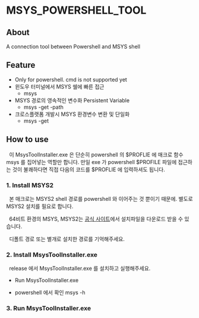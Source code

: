 # MSYS_POWERSHELL_TOOL

## About

A connection tool between Powershell and MSYS shell

## Feature

- Only for powershell. cmd is not supported yet
- 윈도우 터미널에서 MSYS 쉘에 빠른 접근
  - msys
- MSYS 경로의 영속적인 변수화 Persistent Variable
  - msys -get -path
- 크로스플랫폼 개발시 MSYS 환경변수 변환 및 단일화
  - msys -get

## How to use

&nbsp; 이 MsysToolInstaller.exe 은 단순히 powershell 의 $PROFLIE 에 매크로 함수 msys 를 집어넣는 역할만 합니다. 만일 exe 가 powershell $PROFILE 파일에 접근하는 것이 불쾌하다면 직접 다음의 코드를 $PROFLIE 에 입력하셔도 됩니다.

### 1. Install MSYS2

&nbsp; 본 매크로는 MSYS2 shell 경로를 powershell 와 이어주는 것 뿐이기 때문에. 별도로 MSYS2 설치를 필요로 합니다.

&nbsp; 64비트 환경의 MSYS, MSYS2는 [공식 사이트](https://www.msys2.org/)에서 설치파일을 다운로드 받을 수 있습니다.

&nbsp; 디폴트 경로 또는 별개로 설치한 경로를 기억해주세요.

### 2. Install MsysToolInstaller.exe

&nbsp; release 에서 MsysToolInstaller.exe 를 설치하고 실행해주세요.

- Run MsysToolInstaller.exe

- powershell 에서 확인 msys -h

### 3. Run MsysToolInstaller.exe
